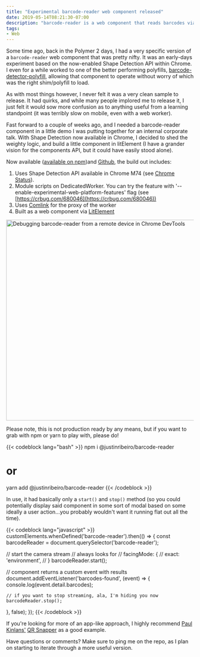 ```yaml
---
title: "Experimental barcode-reader web component released"
date: 2019-05-14T08:21:30-07:00
description: "barcode-reader is a web component that reads barcodes via the Shape Detection API via a Web Worker, but with LitElement."
tags:
- Web
---
```


Some time ago, back in the Polymer 2 days, I had a very specific version of a `barcode-reader` web component that was pretty nifty. It was an early-days experiment based on the now-enabled Shape Detection API within Chrome. I even for a while worked to one of the better performing polyfills, [barcode-detector-polyfill](https://github.com/giladaya/barcode-detector-polyfill/pulls?q=is%3Apr+author%3Ajustinribeiro+is%3Aclosed), allowing that component to operate without worry of which was the right shim/polyfill to load.

As with most things however, I never felt it was a very clean sample to release. It had quirks, and while many people implored me to release it, I just felt it would sow more confusion as to anything useful from a learning standpoint (it was terribly slow on mobile, even with a web worker).

Fast forward to a couple of weeks ago, and I needed a barcode-reader component in a little demo I was putting together for an internal corporate talk. With Shape Detection now available in Chrome, I decided to shed the weighty logic, and build a little component in litElement (I have a grander vision for the components API, but it could have easily stood alone).

Now available ([available on npm](https://www.npmjs.com/package/@justinribeiro/barcode-reader))and [Github](https://github.com/justinribeiro/barcode-reader), the build out includes:

1. Uses Shape Detection API available in Chrome M74 (see [Chrome Status](https://www.chromestatus.com/feature/4757990523535360)).
2. Module scripts on DedicatedWorker. You can try the feature with '--enable-experimental-web-platform-features' flag (see [https://crbug.com/680046](https://crbug.com/680046))
3. Uses [Comlink](https://github.com/GoogleChromeLabs/comlink) for the proxy of the worker
4. Built as a web component via [LitElement](https://lit-element.polymer-project.org/)

<img decoding="async" loading="lazy" width="800" height="538" src="https://storage.googleapis.com/jdr-public-imgs/blog/201905010-barcode-chrome-devtools-remote-debug.png" alt="Debugging barcode-reader from a remote device in Chrome DevTools">

Please note, this is not production ready by any means, but if you want to grab with npm or yarn to play with, please do!

{{< codeblock lang="bash" >}}
npm i @justinribeiro/barcode-reader
# or
yarn add @justinribeiro/barcode-reader
{{< /codeblock >}}

In use, it had basically only a `start()` and `stop()` method (so you could potentially display said component in some sort of modal based on some ideally a user action...you probably wouldn't want it running flat out all the time).

{{< codeblock lang="javascript" >}}
customElements.whenDefined('barcode-reader').then(() => {
  const barcodeReader = document.querySelector('barcode-reader');

  // start the camera stream
  // always looks for
  // facingMode: {
  //   exact: 'environment',
  // }
  barcodeReader.start();

  // component returns a custom event with results
  document.addEventListener('barcodes-found', (event) => {
    console.log(event.detail.barcodes);

    // if you want to stop streaming, ala, I'm hiding you now
    barcodeReader.stop();
  }, false);
});
{{< /codeblock >}}

If you're looking for more of an app-like approach, I highly recommend [Paul Kinlans'](https://paul.kinlan.me/) [QR Snapper](https://github.com/PaulKinlan/qrcode) as a good example.

Have questions or comments? Make sure to ping me on the repo, as I plan on starting to iterate through a more useful version.
